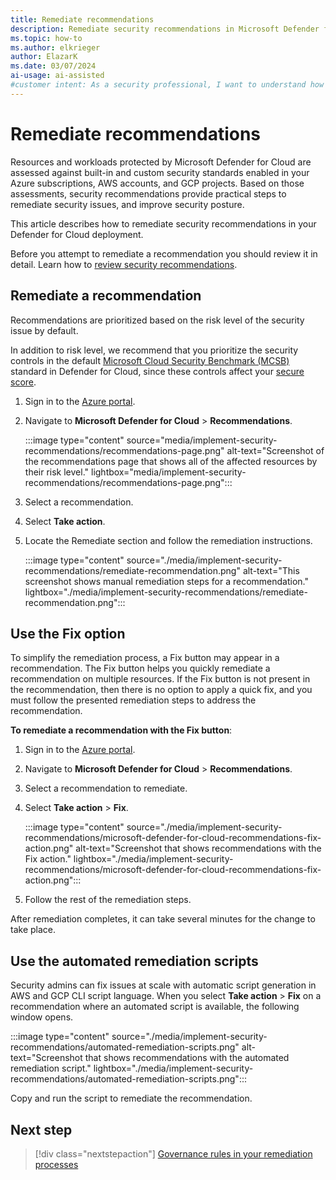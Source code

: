 ```yaml
---
title: Remediate recommendations
description: Remediate security recommendations in Microsoft Defender for Cloud to improve the security posture of your environments.
ms.topic: how-to
ms.author: elkrieger
author: ElazarK
ms.date: 03/07/2024
ai-usage: ai-assisted
#customer intent: As a security professional, I want to understand how to remediate security recommendations in Microsoft Defender for Cloud so that I can improve my security posture.
---
```


# Remediate recommendations

Resources and workloads protected by Microsoft Defender for Cloud are assessed against built-in and custom security standards enabled in your Azure subscriptions, AWS accounts, and GCP projects. Based on those assessments, security recommendations provide practical steps to remediate security issues, and improve security posture.

This article describes how to remediate security recommendations in your Defender for Cloud deployment.

Before you attempt to remediate a recommendation you should review it in detail. Learn how to [review security recommendations](review-security-recommendations.md).

## Remediate a recommendation

Recommendations are prioritized based on the risk level of the security issue by default.

In addition to risk level, we recommend that you prioritize the security controls in the default [Microsoft Cloud Security Benchmark (MCSB)](concept-regulatory-compliance.md) standard in Defender for Cloud, since these controls affect your [secure score](secure-score-security-controls.md).

1. Sign in to the [Azure portal](https://portal.azure.com).

1. Navigate to **Microsoft Defender for Cloud** > **Recommendations**.

    :::image type="content" source="media/implement-security-recommendations/recommendations-page.png" alt-text="Screenshot of the recommendations page that shows all of the affected resources by their risk level." lightbox="media/implement-security-recommendations/recommendations-page.png":::

1. Select a recommendation.

1. Select **Take action**.

1. Locate the Remediate section and follow the remediation instructions.

    :::image type="content" source="./media/implement-security-recommendations/remediate-recommendation.png" alt-text="This screenshot shows manual remediation steps for a recommendation." lightbox="./media/implement-security-recommendations/remediate-recommendation.png":::

## Use the Fix option

To simplify the remediation process, a Fix button may appear in a recommendation. The Fix button helps you quickly remediate a recommendation on multiple resources. If the Fix button is not present in the recommendation, then there is no option to apply a quick fix, and you must follow the presented remediation steps to address the recommendation.

**To remediate a recommendation with the Fix button**:

1. Sign in to the [Azure portal](https://portal.azure.com).

1. Navigate to **Microsoft Defender for Cloud** > **Recommendations**.

1. Select a recommendation to remediate.

1. Select **Take action** > **Fix**.

    :::image type="content" source="./media/implement-security-recommendations/microsoft-defender-for-cloud-recommendations-fix-action.png" alt-text="Screenshot that shows recommendations with the Fix action." lightbox="./media/implement-security-recommendations/microsoft-defender-for-cloud-recommendations-fix-action.png":::

1. Follow the rest of the remediation steps.

After remediation completes, it can take several minutes for the change to take place.

## Use the automated remediation scripts

Security admins can fix issues at scale with automatic script generation in AWS and GCP CLI script language. When you select **Take action** > **Fix** on a recommendation where an automated script is available, the following window opens.

:::image type="content" source="./media/implement-security-recommendations/automated-remediation-scripts.png" alt-text="Screenshot that shows recommendations with the automated remediation script." lightbox="./media/implement-security-recommendations/automated-remediation-scripts.png":::

Copy and run the script to remediate the recommendation.

## Next step

> [!div class="nextstepaction"]
> [Governance rules in your remediation processes](governance-rules.md)

